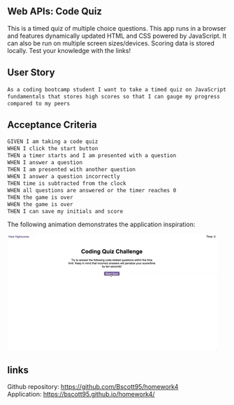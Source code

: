 ## Web APIs: Code Quiz

This is a timed quiz of multiple choice questions. This app runs in a browser and features dynamically updated HTML and CSS powered by JavaScript. It can also be run on multiple screen sizes/devices. Scoring data is stored locally. Test your knowledge with the links!

## User Story

```
As a coding bootcamp student I want to take a timed quiz on JavaScript fundamentals that stores high scores so that I can gauge my progress compared to my peers
```

## Acceptance Criteria

```
GIVEN I am taking a code quiz
WHEN I click the start button
THEN a timer starts and I am presented with a question
WHEN I answer a question
THEN I am presented with another question
WHEN I answer a question incorrectly
THEN time is subtracted from the clock
WHEN all questions are answered or the timer reaches 0
THEN the game is over
WHEN the game is over
THEN I can save my initials and score
```

The following animation demonstrates the application inspiration:

![code quiz](./Assets/04-web-apis-homework-demo.gif)

## links

Github repository: https://github.com/Bscott95/homework4 <br>
Application: https://bscott95.github.io/homework4/ 